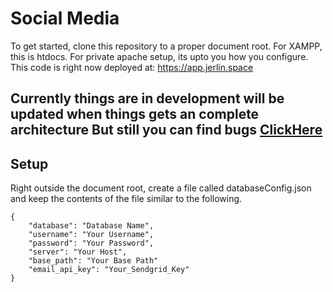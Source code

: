 # Social Media
To get started, clone this repository to a proper document root. For XAMPP, this is htdocs. For private apache setup, its upto you how you configure.
This code is right now deployed at: https://app.jerlin.space


## Currently things are in development will be updated when things gets an complete architecture But still you can find bugs [ClickHere](app.jerlin.space)


## Setup

Right outside the document root, create a file called databaseConfig.json and keep the contents of the file similar to the following.

    {
        "database": "Database Name",
        "username": "Your Username",
        "password": "Your Password",
        "server": "Your Host",
        "base_path": "Your Base Path"
        "email_api_key": "Your_Sendgrid_Key"
    }

